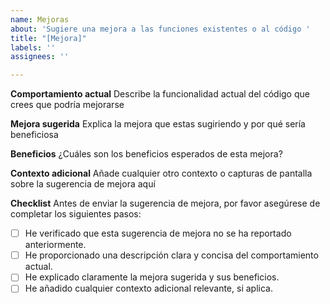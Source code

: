 ```yaml
---
name: Mejoras
about: 'Sugiere una mejora a las funciones existentes o al código '
title: "[Mejora]"
labels: ''
assignees: ''

---
```


**Comportamiento actual**
Describe la funcionalidad actual del código que crees que podría mejorarse

**Mejora sugerida**
Explica la mejora que estas sugiriendo y por qué sería beneficiosa

**Beneficios**
¿Cuáles son los beneficios esperados de esta mejora?

**Contexto adicional**
Añade cualquier otro contexto o capturas de pantalla sobre la sugerencia de mejora aquí

**Checklist**
Antes de enviar la sugerencia de mejora, por favor asegúrese de completar los siguientes pasos:
- [ ] He verificado que esta sugerencia de mejora no se ha reportado anteriormente.
- [ ] He proporcionado una descripción clara y concisa del comportamiento actual.
- [ ] He explicado claramente la mejora sugerida y sus beneficios.
- [ ] He añadido cualquier contexto adicional relevante, si aplica.
